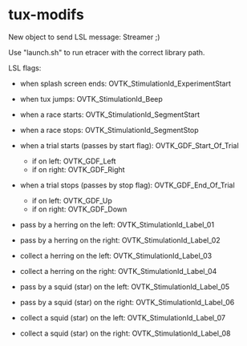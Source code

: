 # tux-modifs

New object to send LSL message: Streamer ;)

Use "launch.sh" to run etracer with the correct library path.

LSL flags:

- when splash screen ends: OVTK_StimulationId_ExperimentStart
- when tux jumps: OVTK_StimulationId_Beep
- when a race starts: OVTK_StimulationId_SegmentStart
- when a race stops: OVTK_StimulationId_SegmentStop

- when a trial starts (passes by start flag): OVTK_GDF_Start_Of_Trial
  - if on left: OVTK_GDF_Left
  - if on right: OVTK_GDF_Right
- when a trial stops (passes by stop flag): OVTK_GDF_End_Of_Trial
  - if on left: OVTK_GDF_Up
  - if on right: OVTK_GDF_Down

- pass by a herring on the left: OVTK_StimulationId_Label_01
- pass by a herring on the right: OVTK_StimulationId_Label_02

- collect a herring on the left: OVTK_StimulationId_Label_03
- collect a herring on the right: OVTK_StimulationId_Label_04

- pass by a squid (star) on the left: OVTK_StimulationId_Label_05
- pass by a squid (star) on the right: OVTK_StimulationId_Label_06

- collect a squid (star) on the left: OVTK_StimulationId_Label_07
- collect a squid (star) on the right: OVTK_StimulationId_Label_08